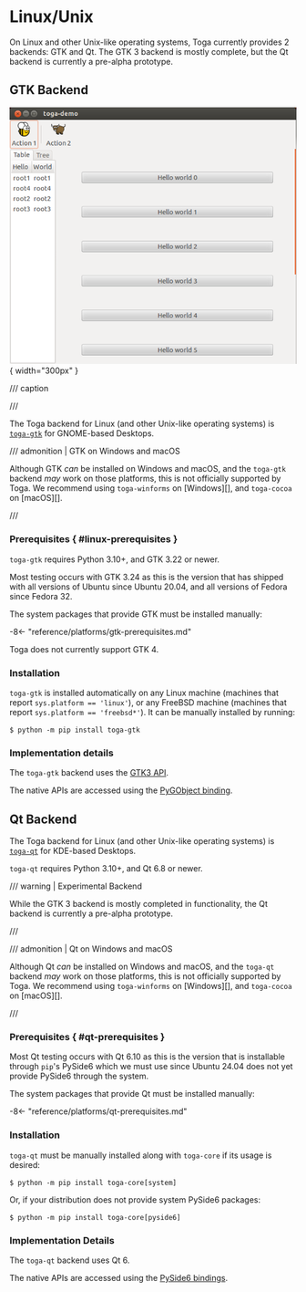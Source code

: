 # Linux/Unix

On Linux and other Unix-like operating systems, Toga currently provides 2 backends: GTK and Qt.  The GTK 3 backend is mostly complete, but the Qt backend is currently a pre-alpha prototype.

## GTK Backend

![image](../images/gtk.png){ width="300px" }

/// caption

///

<!-- TODO: Update alt text -->

The Toga backend for Linux (and other Unix-like operating systems) is [`toga-gtk`](https://github.com/beeware/toga/tree/main/gtk) for
GNOME-based Desktops.


/// admonition | GTK on Windows and macOS

Although GTK *can* be installed on Windows and macOS, and the `toga-gtk` backend *may* work on those platforms, this is not officially supported by Toga. We recommend using `toga-winforms` on [Windows][], and `toga-cocoa` on [macOS][].

///

### Prerequisites  { #linux-prerequisites }

`toga-gtk` requires Python 3.10+, and GTK 3.22 or newer.

Most testing occurs with GTK 3.24 as this is the version that has shipped with all versions of Ubuntu since Ubuntu 20.04, and all versions of Fedora since Fedora 32.

The system packages that provide GTK must be installed manually:

-8<- "reference/platforms/gtk-prerequisites.md"

Toga does not currently support GTK 4.

### Installation

`toga-gtk` is installed automatically on any Linux machine (machines that report `sys.platform == 'linux'`), or any FreeBSD machine (machines that report `sys.platform == 'freebsd*'`). It can be manually installed by running:

```console
$ python -m pip install toga-gtk
```

### Implementation details

The `toga-gtk` backend uses the [GTK3 API](https://docs.gtk.org/gtk3/).

The native APIs are accessed using the [PyGObject binding](https://pygobject.readthedocs.io).


## Qt Backend

The Toga backend for Linux (and other Unix-like operating systems) is [`toga-qt`](https://github.com/beeware/toga/tree/main/qt) for
KDE-based Desktops.

`toga-qt` requires Python 3.10+, and Qt 6.8 or newer.

/// warning | Experimental Backend

While the GTK 3 backend is mostly completed in functionality, the Qt backend is currently a pre-alpha prototype.

///

/// admonition | Qt on Windows and macOS

Although Qt *can* be installed on Windows and macOS, and the `toga-qt` backend *may* work on those platforms, this is not officially supported by Toga. We recommend using `toga-winforms` on [Windows][], and `toga-cocoa` on [macOS][].

///

### Prerequisites  { #qt-prerequisites }

Most Qt testing occurs with Qt 6.10 as this is the version that is installable through ``pip``'s PySide6 which we must use since Ubuntu 24.04 does not yet provide PySide6 through the system.

The system packages that provide Qt must be installed manually:

-8<- "reference/platforms/qt-prerequisites.md"

### Installation

`toga-qt` must be manually installed along with ``toga-core`` if its usage is desired:

```console
$ python -m pip install toga-core[system]
```

Or, if your distribution does not provide system PySide6 packages:

```console
$ python -m pip install toga-core[pyside6]
```

### Implementation Details

The `toga-qt` backend uses Qt 6.

The native APIs are accessed using the [PySide6 bindings](https://www.qt.io/development/qt-framework/python-bindings).
